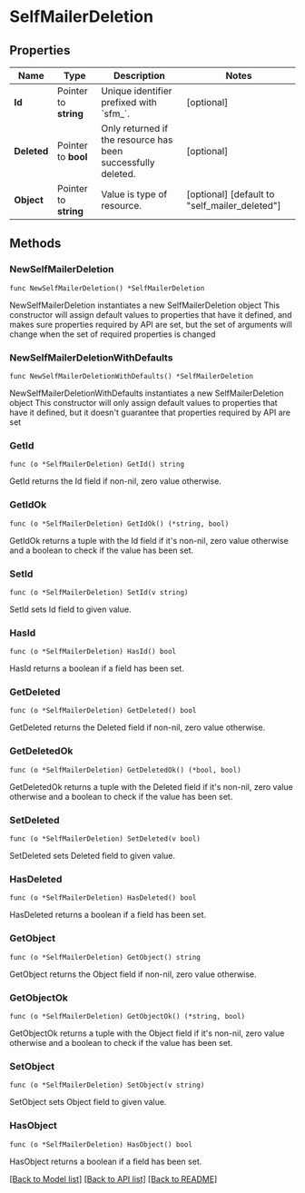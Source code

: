 # SelfMailerDeletion

## Properties

Name | Type | Description | Notes
------------ | ------------- | ------------- | -------------
**Id** | Pointer to **string** | Unique identifier prefixed with &#x60;sfm_&#x60;. | [optional] 
**Deleted** | Pointer to **bool** | Only returned if the resource has been successfully deleted. | [optional] 
**Object** | Pointer to **string** | Value is type of resource. | [optional] [default to "self_mailer_deleted"]

## Methods

### NewSelfMailerDeletion

`func NewSelfMailerDeletion() *SelfMailerDeletion`

NewSelfMailerDeletion instantiates a new SelfMailerDeletion object
This constructor will assign default values to properties that have it defined,
and makes sure properties required by API are set, but the set of arguments
will change when the set of required properties is changed

### NewSelfMailerDeletionWithDefaults

`func NewSelfMailerDeletionWithDefaults() *SelfMailerDeletion`

NewSelfMailerDeletionWithDefaults instantiates a new SelfMailerDeletion object
This constructor will only assign default values to properties that have it defined,
but it doesn't guarantee that properties required by API are set

### GetId

`func (o *SelfMailerDeletion) GetId() string`

GetId returns the Id field if non-nil, zero value otherwise.

### GetIdOk

`func (o *SelfMailerDeletion) GetIdOk() (*string, bool)`

GetIdOk returns a tuple with the Id field if it's non-nil, zero value otherwise
and a boolean to check if the value has been set.

### SetId

`func (o *SelfMailerDeletion) SetId(v string)`

SetId sets Id field to given value.

### HasId

`func (o *SelfMailerDeletion) HasId() bool`

HasId returns a boolean if a field has been set.

### GetDeleted

`func (o *SelfMailerDeletion) GetDeleted() bool`

GetDeleted returns the Deleted field if non-nil, zero value otherwise.

### GetDeletedOk

`func (o *SelfMailerDeletion) GetDeletedOk() (*bool, bool)`

GetDeletedOk returns a tuple with the Deleted field if it's non-nil, zero value otherwise
and a boolean to check if the value has been set.

### SetDeleted

`func (o *SelfMailerDeletion) SetDeleted(v bool)`

SetDeleted sets Deleted field to given value.

### HasDeleted

`func (o *SelfMailerDeletion) HasDeleted() bool`

HasDeleted returns a boolean if a field has been set.

### GetObject

`func (o *SelfMailerDeletion) GetObject() string`

GetObject returns the Object field if non-nil, zero value otherwise.

### GetObjectOk

`func (o *SelfMailerDeletion) GetObjectOk() (*string, bool)`

GetObjectOk returns a tuple with the Object field if it's non-nil, zero value otherwise
and a boolean to check if the value has been set.

### SetObject

`func (o *SelfMailerDeletion) SetObject(v string)`

SetObject sets Object field to given value.

### HasObject

`func (o *SelfMailerDeletion) HasObject() bool`

HasObject returns a boolean if a field has been set.


[[Back to Model list]](../README.md#documentation-for-models) [[Back to API list]](../README.md#documentation-for-api-endpoints) [[Back to README]](../README.md)



